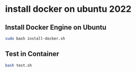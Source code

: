 # install docker on ubuntu 2022

## Install Docker Engine on Ubuntu

```bash
sudo bash install-docker.sh
```

## Test in Container

```bash
bash test.sh
```

